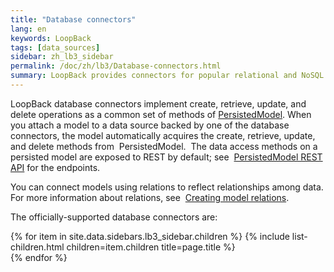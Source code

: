 ```yaml
---
title: "Database connectors"
lang: en
keywords: LoopBack
tags: [data_sources]
sidebar: zh_lb3_sidebar
permalink: /doc/zh/lb3/Database-connectors.html
summary: LoopBack provides connectors for popular relational and NoSQL databases.
---
```


LoopBack database connectors implement create, retrieve, update, and delete operations as a common set of methods of
[PersistedModel](https://apidocs.strongloop.com/loopback/#persistedmodel).
When you attach a model to a data source backed by one of the database connectors, the model automatically acquires the create, retrieve, update, and delete methods from  PersistedModel. 
The data access methods on a persisted model are exposed to REST by default; see 
[PersistedModel REST API](PersistedModel-REST-API.html) for the endpoints.

You can connect models using relations to reflect relationships among data. For more information about relations, see 
[Creating model relations](Creating-model-relations.html).

The officially-supported database connectors are:

{% for item in site.data.sidebars.lb3_sidebar.children %}
  {% include list-children.html children=item.children title=page.title %}  
{% endfor %}

